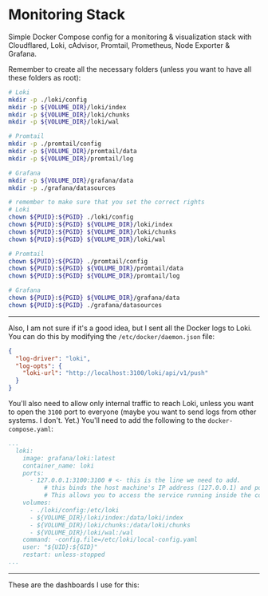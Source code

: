# Monitoring Stack

Simple Docker Compose config for a monitoring & visualization stack with Cloudflared, Loki, cAdvisor, Promtail, Prometheus, Node Exporter & Grafana.

Remember to create all the necessary folders (unless you want to have all these folders as root):
```bash
# Loki 
mkdir -p ./loki/config
mkdir -p ${VOLUME_DIR}/loki/index
mkdir -p ${VOLUME_DIR}/loki/chunks
mkdir -p ${VOLUME_DIR}/loki/wal

# Promtail
mkdir -p ./promtail/config
mkdir -p ${VOLUME_DIR}/promtail/data
mkdir -p ${VOLUME_DIR}/promtail/log

# Grafana
mkdir -p ${VOLUME_DIR}/grafana/data
mkdir -p ./grafana/datasources

# remember to make sure that you set the correct rights
# Loki
chown ${PUID}:${PGID} ./loki/config
chown ${PUID}:${PGID} ${VOLUME_DIR}/loki/index
chown ${PUID}:${PGID} ${VOLUME_DIR}/loki/chunks
chown ${PUID}:${PGID} ${VOLUME_DIR}/loki/wal

# Promtail
chown ${PUID}:${PGID} ./promtail/config
chown ${PUID}:${PGID} ${VOLUME_DIR}/promtail/data
chown ${PUID}:${PGID} ${VOLUME_DIR}/promtail/log

# Grafana
chown ${PUID}:${PGID} ${VOLUME_DIR}/grafana/data
chown ${PUID}:${PGID} ./grafana/datasources
```
---

Also, I am not sure if it's a good idea, but I sent all the Docker logs to Loki. You can do this by modifying the `/etc/docker/daemon.json` file:
```json
{
  "log-driver": "loki",
  "log-opts": {
    "loki-url": "http://localhost:3100/loki/api/v1/push"
  }
}
```

You'll also need to allow only internal traffic to reach Loki, unless you want to open the `3100` port to everyone (maybe you want to send logs from other systems. I don't. Yet.) You'll need to add the following to the `docker-compose.yaml`:
```yaml
...
  loki:
    image: grafana/loki:latest
    container_name: loki
    ports:
      - 127.0.0.1:3100:3100 # <- this is the line we need to add.
          # this binds the host machine's IP address (127.0.0.1) and port 3100 to the container's service port 3100. 
          # This allows you to access the service running inside the container through 127.0.0.1:3100 on your local machine.
    volumes:
      - ./loki/config:/etc/loki
      - ${VOLUME_DIR}/loki/index:/data/loki/index
      - ${VOLUME_DIR}/loki/chunks:/data/loki/chunks
      - ${VOLUME_DIR}/loki/wal:/wal
    command: -config.file=/etc/loki/local-config.yaml
    user: "${UID}:${GID}"
    restart: unless-stopped
...
```

---
These are the dashboards I use for this:
